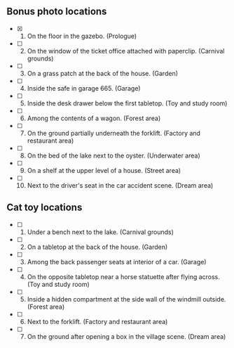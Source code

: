 ## Bonus photo locations

- [x] 1. On the floor in the gazebo. (Prologue)  
- [ ] 2. On the window of the ticket office attached with paperclip. (Carnival grounds)  
- [ ] 3. On a grass patch at the back of the house. (Garden)  
- [ ] 4. Inside the safe in garage 665. (Garage)  
- [ ] 5. Inside the desk drawer below the first tabletop. (Toy and study room)  
- [ ] 6. Among the contents of a wagon. (Forest area)  
- [ ] 7. On the ground partially underneath the forklift. (Factory and restaurant area)  
- [ ] 8. On the bed of the lake next to the oyster. (Underwater area)  
- [ ] 9. On a shelf at the upper level of a house. (Street area)  
- [ ] 10. Next to the driver's seat in the car accident scene. (Dream area)

## Cat toy locations

- [ ] 1. Under a bench next to the lake. (Carnival grounds)  
- [ ] 2. On a tabletop at the back of the house. (Garden)  
- [ ] 3. Among the back passenger seats at interior of a car. (Garage)  
- [ ] 4. On the opposite tabletop near a horse statuette after flying across. (Toy and study room)  
- [ ] 5. Inside a hidden compartment at the side wall of the windmill outside. (Forest area)  
- [ ] 6. Next to the forklift. (Factory and restaurant area)  
- [ ] 7. On the ground after opening a box in the village scene. (Dream area)